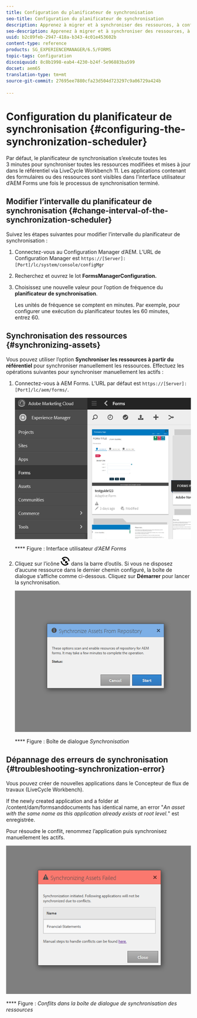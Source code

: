 ```yaml
---
title: Configuration du planificateur de synchronisation
seo-title: Configuration du planificateur de synchronisation
description: Apprenez à migrer et à synchroniser des ressources, à configurer le planificateur de synchronisation et à organiser les ressources dans des dossiers.
seo-description: Apprenez à migrer et à synchroniser des ressources, à configurer le planificateur de synchronisation et à organiser les ressources dans des dossiers.
uuid: b2c89feb-2947-418a-b343-4c01e453602b
content-type: reference
products: SG_EXPERIENCEMANAGER/6.5/FORMS
topic-tags: Configuration
discoiquuid: 8c8b1998-eab4-4230-b24f-5e96883ba599
docset: aem65
translation-type: tm+mt
source-git-commit: 27695ee7880cfa23d504d723297c9a06729a424b

---
```



# Configuration du planificateur de synchronisation {#configuring-the-synchronization-scheduler}

Par défaut, le planificateur de synchronisation s’exécute toutes les 3 minutes pour synchroniser toutes les ressources modifiées et mises à jour dans le référentiel via LiveCycle Workbench 11. Les applications contenant des formulaires ou des ressources sont visibles dans l’interface utilisateur d’AEM Forms une fois le processus de synchronisation terminé.

## Modifier l’intervalle du planificateur de synchronisation {#change-interval-of-the-synchronization-scheduler}

Suivez les étapes suivantes pour modifier l’intervalle du planificateur de synchronisation :

1. Connectez-vous au Configuration Manager d’AEM. L’URL de Configuration Manager est `https://[Server]:[Port]/lc/system/console/configMgr`

1. Recherchez et ouvrez le lot **FormsManagerConfiguration.**

1. Choisissez une nouvelle valeur pour l’option de fréquence du **planificateur de synchronisation**.

   Les unités de fréquence se comptent en minutes. Par exemple, pour configurer une exécution du planificateur toutes les 60 minutes, entrez 60.

## Synchronisation des ressources {#synchronizing-assets}

Vous pouvez utiliser l’option **Synchroniser les ressources à partir du référentiel** pour synchroniser manuellement les ressources. Effectuez les opérations suivantes pour synchroniser manuellement les actifs :

1. Connectez-vous à AEM Forms. L’URL par défaut est `https://[Server]:[Port]/lc/aem/forms/`.

   ![Interface utilisateur d’AEM Forms](assets/aem_forms_ui.png)

   **** Figure : Interface utilisateur *d’AEM Forms*

1. Cliquez sur l’icône ![aem6forms_sync](assets/aem6forms_sync.png) dans la barre d’outils. Si vous ne disposez d’aucune ressource dans le dernier chemin configuré, la boîte de dialogue s’affiche comme ci-dessous. Cliquez sur **Démarrer** pour lancer la synchronisation.

   ![Boîte de dialogue de synchronisation](assets/migrate-and-syncronize.png)

   **** Figure : Boîte de dialogue *Synchronisation*

## Dépannage des erreurs de synchronisation {#troubleshooting-synchronization-error}

Vous pouvez créer de nouvelles applications dans le Concepteur de flux de travaux (LiveCycle Workbench).

If the newly created application and a folder at /content/dam/formsanddocuments has identical name, an error &quot;*An asset with the same name as this application already exists at root level.*&quot; est enregistrée.

Pour résoudre le conflit, renommez l’application puis synchronisez manuellement les actifs.

![Conflits dans la boîte de dialogue de synchronisation des ressources](assets/sync-conflict.png)

**** Figure : *Conflits dans la boîte de dialogue de synchronisation des ressources*
